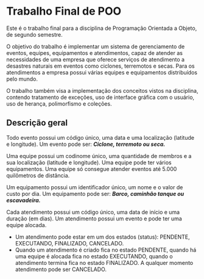 # Trabalho Final de POO

Este é o trabalho final para a disciplina de Programação Orientada a Objeto, de segundo semestre.

O objetivo do trabalho é implementar um sistema de gerenciamento de eventos, equipes, equipamentos e atendimentos, capaz de atender as necessidades de uma empresa que oferece serviços de atendimento a desastres naturais em eventos como ciclones, terremotos e secas. Para os atendimentos a empresa possui várias equipes e equipamentos distribuídos pelo mundo.

O trabalho também visa a implementação dos conceitos vistos na disciplina, contendo tratamento de exceções, uso de interface gráfica com o usuário, uso de herança, polimorfismo e coleções.

## Descrição geral

Todo evento possui um código único, uma data e uma localização (latitude e longitude). Um evento pode ser: ***Ciclone, terremoto ou seca.***
  
Uma equipe possui um codinome único, uma quantidade de membros e a sua localização (latitude e longitude). Uma equipe pode ter vários equipamentos. Uma equipe só consegue atender eventos até 5.000 quilômetros de distância.

Um equipamento possui um identificador único, um nome e o valor de custo por dia. Um equipamento pode ser: ***Barco, caminhão tanque ou escavadeira.***

Cada atendimento possui um código único, uma data de início e uma duração (em dias). Um atendimento possui um evento e pode ter uma equipe alocada.
- Um atendimento pode estar em um dos estados (status): PENDENTE, EXECUTANDO, FINALIZADO, CANCELADO.
- Quando um atendimento é criado fica no estado PENDENTE, quando há uma equipe é alocada fica no estado EXECUTANDO, quando o atendimento termina fica no estado FINALIZADO. A qualquer momento atendimento pode ser CANCELADO.
